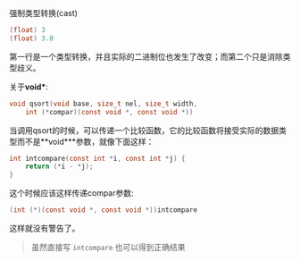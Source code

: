 强制类型转换(cast)

```c
(float) 3
(float) 3.0
```

第一行是一个类型转换，并且实际的二进制位也发生了改变；而第二个只是消除类型歧义。

关于**void\***:
```c
void qsort(void base, size_t nel, size_t width,
    int (*compar)(const void *, const void *))
```

当调用qsort的时候，可以传递一个比较函数，它的比较函数将接受实际的数据类型而不是**void\***参数，就像下面这样：

```c
int intcompare(const int *i, const int *j) {
    return (*i - *j);
}
```
这个时候应该这样传递compar参数:

```c
(int (*)(const void *, const void *))intcompare
```

这样就没有警告了。

> 虽然直接写 `intcompare` 也可以得到正确结果